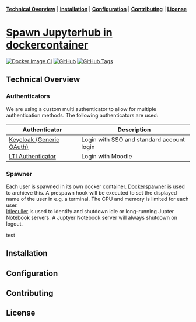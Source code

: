 **[Technical Overview](#technical-overview)** |
**[Installation](#installation)** |
**[Configuration](#configuration)** |
**[Contributing](#contributing)** |
**[License](#license)**

# [Spawn Jupyterhub in dockercontainer](https://github.com/fhswf/jupyterhub)

[![Docker Image CI](https://github.com/fhswf/jupyterhub/actions/workflows/docker-image-ci.yml/badge.svg)](https://github.com/fhswf/jupyterhub/actions/workflows/docker-image-ci.yml)
[![GitHub](https://img.shields.io/badge/issue_tracking-github-blue?logo=github)](https://github.com/fhswf/jupyterhub/issues)
[![GitHub Tags](https://img.shields.io/github/v/tag/fhswf/jupyterhub?style=plastic)](https://github.com/fhswf/jupyterhub/tags)

## Technical Overview
### Authenticators
We are using a custom multi authenticator to allow for multiple authentication methods. The following authenticators are used:

| Authenticator | Description |
| - | - |
| [Keycloak (Generic OAuth)](https://github.com/jupyterhub/oauthenticator/blob/main/oauthenticator/generic.py) | Login with SSO and standard account login |
| [LTI Authenticator](https://github.com/jupyterhub/ltiauthenticator) | Login with Moodle |

### Spawner
Each user is spawned in its own docker container. [Dockerspawner](https://github.com/jupyterhub/dockerspawner) is used to archieve this. A prespawn hook will be executed to set the displayed name of the user in e.g. a terminal. The CPU and memory is limited for each user.<br>
[Idleculler](https://github.com/jupyterhub/jupyterhub-idle-culler) is used to identify and shutdown idle or long-running Jupter Notebook servers.
A Juptyer Notebook server will always shutdown on logout.

test
## Installation
## Configuration
## Contributing
## License